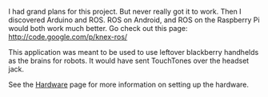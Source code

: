 I had grand plans for this project.  But never really got it to work.  Then I discovered Arduino and ROS.  ROS on Android, and ROS on the Raspberry Pi would both work much better.  Go check out this page: http://code.google.com/p/knex-ros/


This application was meant to be used to use leftover blackberry handhelds as the brains for robots.  It would have sent TouchTones over the headset jack.

See the [Hardware](Hardware.md) page for more information on setting up the hardware.
